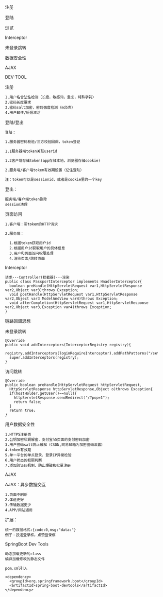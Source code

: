 注册

登陆

浏览

Interceptor

未登录跳转

数据安全性

AJAX

DEV-TOOL


注册

    1.用户名合法性检测（长度，敏感词，重复，特殊字符）
    2.密码长度要求
    3.密码salt加密，密码强度检测（md5库）
    4.用户邮件/短信激活

登陆/登出

    登陆：
    
    1.服务器密码校验/三方校验回调，token登记
    
    1.1服务器端token关联userid
    
    1.2客户端存储token(app存储本地，浏览器存储cookie)
    
    2.服务端/客户端token有效期设置（记住登陆）
    
    注：token可以是sessionid，或者是cookie里的一个key

登出：

    服务端/客户端token删除
    session清理

页面访问

    1.客户端：带token的HTTP请求
    
    2.服务端：
    
      1.根据token获取用户id
      2.根据用户id获取用户的具体信息
      3.用户和页面访问权限处理
      4.渲染页面/跳转页面
	
Interceptor

    请求---Controller(拦截器)---渲染
    public class PassportInterceptor implements HnadlerInterceptor{
      boolean preHandle(HttpServletRequest var1,HttpServletResponse var2,Object var3)throws Exception;
      void postHandle(HttpServletRequest var1,HttpServletResponse var2,Object var3 ModelAndView var4)throws Exception;
      void afterCompletion(HttpServletRequest var1,HttpServletResponse var2,Object var3,Exception var4)throws Exception;
    }

链路回调思想

未登录跳转

    @Override
    public void addInterceptors(InterceptorRegistry registry){
      registry.addInterceptors(loginRequireInterceptor).addPathPatterns("/setting*");
      super.addInterceptors(registry);
    }

访问跳转

    @Override
    public boolean preHandle(HttpServletRequest httpServletRequest,
      HttpServletResponse httpServletResponse,Object o)throws Exception{
      if(hostHolder.getUser()==null){
        httpServletResponse.sendRedirect("/?pop=1");
        return false;
      }
      return true;
    }


用户数据安全性

    1.HTTPS注册页
    2.公钥加密私钥解密，支付宝h5页面的支付密码加密
    3.用户密码salt防止破解（CSDN,网易邮箱为加密密码泄露）
    4.token有效期
    5.单一平台的单点登录，登录IP异常检验
    6.用户状态的权限判断
    7.添加验证码机制，防止爆破和批量注册

AJAX

AJAX：异步数据交互

    1.页面不刷新
    2.体验更好
    3.传输数据更少
    4.APP/网站通用

扩展：

    统一的数据格式:{code:0,msg:"data:"}
    例子：投递登录框，点赞登录框

SpringBoot Dev Tools

    动态加载更新的class
    编译加载修改的静态文件

    pom.xml引入
    
    <dependency>
      <groupId>org.springframework.boot</groupId>
      <artifactId>spring-boot-devtools</artifactId>
    </dependency>
